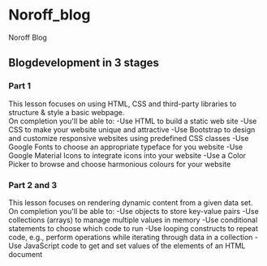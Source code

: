 # Noroff_blog

Noroff Blog

## Blogdevelopment in 3 stages

### Part 1

This lesson focuses on using HTML, CSS and third-party libraries to structure & style a basic webpage.  
On completion you'll be able to:
-Use HTML to build a static web site
-Use CSS to make your website unique and attractive
-Use Bootstrap to design and customize responsive websites using predefined CSS classes
-Use Google Fonts to choose an appropriate typeface for you website
-Use Google Material Icons to integrate icons into your website
-Use a Color Picker to browse and choose harmonious colours for your website

### Part 2 and 3

This lesson focuses on rendering dynamic content from a given data set.  
On completion you'll be able to:
-Use objects to store key-value pairs
-Use collections (arrays) to manage multiple values in memory
-Use conditional statements to choose which code to run
-Use looping constructs to repeat code, e.g., perform operations while iterating through data in a collection
-Use JavaScript code to get and set values of the elements of an HTML document
